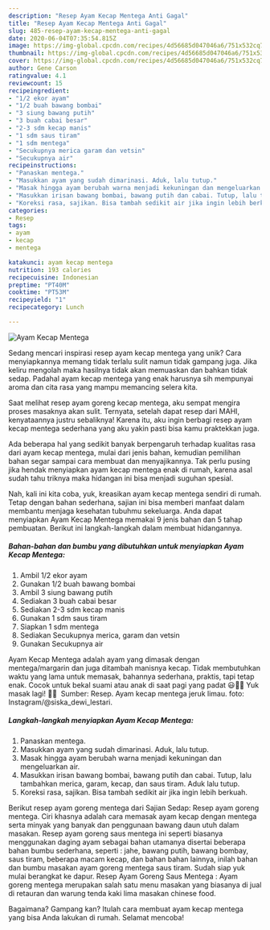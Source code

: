 ```yaml
---
description: "Resep Ayam Kecap Mentega Anti Gagal"
title: "Resep Ayam Kecap Mentega Anti Gagal"
slug: 485-resep-ayam-kecap-mentega-anti-gagal
date: 2020-06-04T07:35:54.815Z
image: https://img-global.cpcdn.com/recipes/4d56685d047046a6/751x532cq70/ayam-kecap-mentega-foto-resep-utama.jpg
thumbnail: https://img-global.cpcdn.com/recipes/4d56685d047046a6/751x532cq70/ayam-kecap-mentega-foto-resep-utama.jpg
cover: https://img-global.cpcdn.com/recipes/4d56685d047046a6/751x532cq70/ayam-kecap-mentega-foto-resep-utama.jpg
author: Gene Carson
ratingvalue: 4.1
reviewcount: 15
recipeingredient:
- "1/2 ekor ayam"
- "1/2 buah bawang bombai"
- "3 siung bawang putih"
- "3 buah cabai besar"
- "2-3 sdm kecap manis"
- "1 sdm saus tiram"
- "1 sdm mentega"
- "Secukupnya merica garam dan vetsin"
- "Secukupnya air"
recipeinstructions:
- "Panaskan mentega."
- "Masukkan ayam yang sudah dimarinasi. Aduk, lalu tutup."
- "Masak hingga ayam berubah warna menjadi kekuningan dan mengeluarkan air."
- "Masukkan irisan bawang bombai, bawang putih dan cabai. Tutup, lalu tambahkan merica, garam, kecap, dan saus tiram. Aduk lalu tutup."
- "Koreksi rasa, sajikan. Bisa tambah sedikit air jika ingin lebih berkuah."
categories:
- Resep
tags:
- ayam
- kecap
- mentega

katakunci: ayam kecap mentega 
nutrition: 193 calories
recipecuisine: Indonesian
preptime: "PT40M"
cooktime: "PT53M"
recipeyield: "1"
recipecategory: Lunch

---
```



![Ayam Kecap Mentega](https://img-global.cpcdn.com/recipes/4d56685d047046a6/751x532cq70/ayam-kecap-mentega-foto-resep-utama.jpg)

Sedang mencari inspirasi resep ayam kecap mentega yang unik? Cara menyiapkannya memang tidak terlalu sulit namun tidak gampang juga. Jika keliru mengolah maka hasilnya tidak akan memuaskan dan bahkan tidak sedap. Padahal ayam kecap mentega yang enak harusnya sih mempunyai aroma dan cita rasa yang mampu memancing selera kita.

Saat melihat resep ayam goreng kecap mentega, aku sempat mengira proses masaknya akan sulit. Ternyata, setelah dapat resep dari MAHI, kenyataannya justru sebaliknya! Karena itu, aku ingin berbagi resep ayam kecap mentega sederhana yang aku yakin pasti bisa kamu praktekkan juga.

Ada beberapa hal yang sedikit banyak berpengaruh terhadap kualitas rasa dari ayam kecap mentega, mulai dari jenis bahan, kemudian pemilihan bahan segar sampai cara membuat dan menyajikannya. Tak perlu pusing jika hendak menyiapkan ayam kecap mentega enak di rumah, karena asal sudah tahu triknya maka hidangan ini bisa menjadi suguhan spesial.


Nah, kali ini kita coba, yuk, kreasikan ayam kecap mentega sendiri di rumah. Tetap dengan bahan sederhana, sajian ini bisa memberi manfaat dalam membantu menjaga kesehatan tubuhmu sekeluarga. Anda dapat menyiapkan Ayam Kecap Mentega memakai 9 jenis bahan dan 5 tahap pembuatan. Berikut ini langkah-langkah dalam membuat hidangannya.

<!--inarticleads1-->

##### Bahan-bahan dan bumbu yang dibutuhkan untuk menyiapkan Ayam Kecap Mentega:

1. Ambil 1/2 ekor ayam
1. Gunakan 1/2 buah bawang bombai
1. Ambil 3 siung bawang putih
1. Sediakan 3 buah cabai besar
1. Sediakan 2-3 sdm kecap manis
1. Gunakan 1 sdm saus tiram
1. Siapkan 1 sdm mentega
1. Sediakan Secukupnya merica, garam dan vetsin
1. Gunakan Secukupnya air


Ayam Kecap Mentega adalah ayam yang dimasak dengan mentega/margarin dan juga ditambah manisnya kecap. Tidak membutuhkan waktu yang lama untuk memasak, bahannya sederhana, praktis, tapi tetap enak. Cocok untuk bekal suami atau anak di saat pagi yang padat 😃👍🏻 Yuk masak lagi! 👩‍🍳 ️ Sumber: Resep. Ayam kecap mentega jeruk limau. foto: Instagram/@siska_dewi_lestari. 

<!--inarticleads2-->

##### Langkah-langkah menyiapkan Ayam Kecap Mentega:

1. Panaskan mentega.
1. Masukkan ayam yang sudah dimarinasi. Aduk, lalu tutup.
1. Masak hingga ayam berubah warna menjadi kekuningan dan mengeluarkan air.
1. Masukkan irisan bawang bombai, bawang putih dan cabai. Tutup, lalu tambahkan merica, garam, kecap, dan saus tiram. Aduk lalu tutup.
1. Koreksi rasa, sajikan. Bisa tambah sedikit air jika ingin lebih berkuah.


Berikut resep ayam goreng mentega dari Sajian Sedap: Resep ayam goreng mentega. Ciri khasnya adalah cara memasak ayam kecap dengan mentega serta minyak yang banyak dan penggunaan bawang daun utuh dalam masakan. Resep ayam goreng saus mentega ini seperti biasanya menggunakan daging ayam sebagai bahan utamanya disertai beberapa bahan bumbu sederhana, seperti : jahe, bawang putih, bawang bombay, saus tiram, beberapa macam kecap, dan bahan bahan lainnya, inilah bahan dan bumbu masakan ayam goreng mentega saus tiram. Sudah siap yuk mulai berangkat ke dapur. Resep Ayam Goreng Saus Mentega : Ayam goreng mentega merupakan salah satu menu masakan yang biasanya di jual di retauran dan warung tenda kaki lima masakan chinese food. 

Bagaimana? Gampang kan? Itulah cara membuat ayam kecap mentega yang bisa Anda lakukan di rumah. Selamat mencoba!
